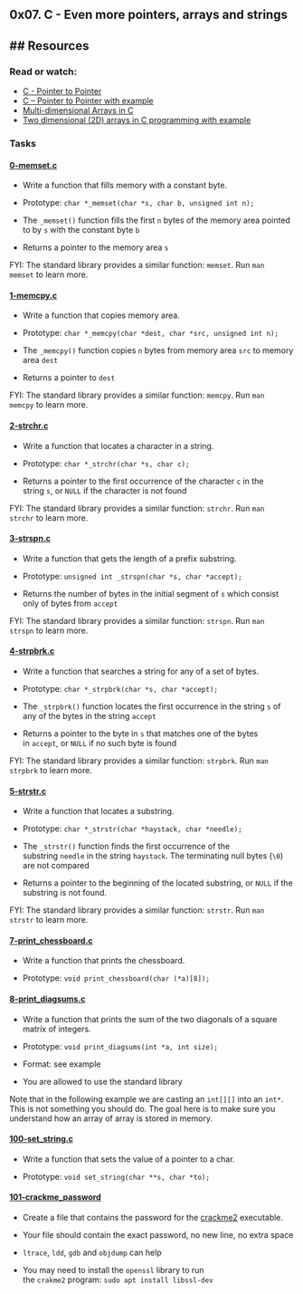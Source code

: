 ## 0x07. C - Even more pointers, arrays and strings

## ## Resources

### Read or watch:

- [C - Pointer to Pointer](https://intranet.alxswe.com/rltoken/eyikXPg7ZxCAEuWklB6xtQ "C - Pointer to Pointer")
- [C – Pointer to Pointer with example](https://intranet.alxswe.com/rltoken/ojr7OUUm2I-MULE4lWlrkg "C – Pointer to Pointer with example")
- [Multi-dimensional Arrays in C](https://intranet.alxswe.com/rltoken/HUZIJ6t55KM7d7FBCwWm8Q "Multi-dimensional Arrays in C")
- [Two dimensional (2D) arrays in C programming with example](https://intranet.alxswe.com/rltoken/Dx9nIBRj68sRBGe2NRI_aQ "Two dimensional (2D) arrays in C programming with example")

### Tasks

#### [0-memset.c](https://github.com/Jerdah/alx-low_level_programming/blob/master/0x07-pointers_arrays_strings/0-memset.c)

- Write a function that fills memory with a constant byte.

- Prototype: `char *_memset(char *s, char b, unsigned int n);`
- The `_memset()` function fills the first `n` bytes of the memory area pointed to by `s` with the constant byte `b`
- Returns a pointer to the memory area `s`

FYI: The standard library provides a similar function: `memset`. Run `man memset` to learn more.

#### [1-memcpy.c](https://github.com/Jerdah/alx-low_level_programming/blob/master/0x07-pointers_arrays_strings/1-memcpy.c)

- Write a function that copies memory area.

- Prototype: `char *_memcpy(char *dest, char *src, unsigned int n);`
- The `_memcpy()` function copies `n` bytes from memory area `src` to memory area `dest`
- Returns a pointer to `dest`

FYI: The standard library provides a similar function: `memcpy`. Run `man memcpy` to learn more.

#### [2-strchr.c](https://github.com/Jerdah/alx-low_level_programming/blob/master/0x07-pointers_arrays_strings/2-strchr.c)

- Write a function that locates a character in a string.

- Prototype: `char *_strchr(char *s, char c);`
- Returns a pointer to the first occurrence of the character `c` in the string `s`, or `NULL` if the character is not found

FYI: The standard library provides a similar function: `strchr`. Run `man strchr` to learn more.

#### [3-strspn.c](https://github.com/Jerdah/alx-low_level_programming/blob/master/0x07-pointers_arrays_strings/3-strspn.c)

- Write a function that gets the length of a prefix substring.

- Prototype: `unsigned int _strspn(char *s, char *accept);`
- Returns the number of bytes in the initial segment of `s` which consist only of bytes from `accept`

FYI: The standard library provides a similar function: `strspn`. Run `man strspn` to learn more.

#### [4-strpbrk.c](https://github.com/Jerdah/alx-low_level_programming/blob/master/0x07-pointers_arrays_strings/4-strpbrk.c)

- Write a function that searches a string for any of a set of bytes.

- Prototype: `char *_strpbrk(char *s, char *accept);`
- The `_strpbrk()` function locates the first occurrence in the string `s` of any of the bytes in the string `accept`
- Returns a pointer to the byte in `s` that matches one of the bytes in `accept`, or `NULL` if no such byte is found

FYI: The standard library provides a similar function: `strpbrk`. Run `man strpbrk` to learn more.

#### [5-strstr.c](https://github.com/Jerdah/alx-low_level_programming/blob/master/0x07-pointers_arrays_strings/5-strstr.c)

- Write a function that locates a substring.

- Prototype: `char *_strstr(char *haystack, char *needle);`
- The `_strstr()` function finds the first occurrence of the substring `needle` in the string `haystack`. The terminating null bytes (`\0`) are not compared
- Returns a pointer to the beginning of the located substring, or `NULL` if the substring is not found.

FYI: The standard library provides a similar function: `strstr`. Run `man strstr` to learn more.

#### [7-print_chessboard.c](https://github.com/Jerdah/alx-low_level_programming/blob/master/0x07-pointers_arrays_strings/7-print_chessboard.c)

- Write a function that prints the chessboard.

- Prototype: `void print_chessboard(char (*a)[8]);`

#### [8-print_diagsums.c](https://github.com/Jerdah/alx-low_level_programming/blob/master/0x07-pointers_arrays_strings/8-print_diagsums.c)

- Write a function that prints the sum of the two diagonals of a square matrix of integers.

- Prototype: `void print_diagsums(int *a, int size);`
- Format: see example
- You are allowed to use the standard library

Note that in the following example we are casting an `int[][]` into an `int*`. This is not something you should do. The goal here is to make sure you understand how an array of array is stored in memory.

#### [100-set_string.c](https://github.com/Jerdah/alx-low_level_programming/blob/master/0x07-pointers_arrays_strings/100-set_string.c)

- Write a function that sets the value of a pointer to a char.

- Prototype: `void set_string(char **s, char *to);`

#### [101-crackme_password](https://github.com/Jerdah/alx-low_level_programming/blob/master/0x07-pointers_arrays_strings/101-crackme_password)

- Create a file that contains the password for the [crackme2](https://github.com/alx-tools/0x06.c "crackme2") executable.

- Your file should contain the exact password, no new line, no extra space
- `ltrace`, `ldd`, `gdb` and `objdump` can help
- You may need to install the `openssl` library to run the `crakme2` program: `sudo apt install libssl-dev`
